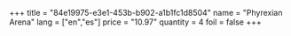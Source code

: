 +++
title = "84e19975-e3e1-453b-b902-a1b1fc1d8504"
name = "Phyrexian Arena"
lang = ["en","es"]
price = "10.97"
quantity = 4
foil = false
+++
